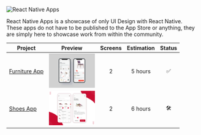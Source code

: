 ![React Native Apps](http://i.imgur.com/MmGT6cn.png "React Native Apps")

React Native Apps is a showcase of only UI Design with React Native. These apps do not have to be published to the App Store or anything, they are simply here to showcase work from within the community.

| Project                                                                             | Preview                                                                                                          | Screens | Estimation |       Status        |
| ----------------------------------------------------------------------------------- | ---------------------------------------------------------------------------------------------------------------- | :-----: | :--------: | :-----------------: |
| [Furniture App](https://www.uplabs.com/posts/furniture-apps)                        | <img src="FurnitureApp/assets/banner.png?raw=true" width="120" /> |    2    |  5 hours   | :white_check_mark:  |
| [Shoes App](https://www.uplabs.com/posts/e-commerce-shop-home-delivery-shoe-app-ui) | <img src="ShoesApp/assets/preview.png?raw=true" width="120" /> |    2    |  6 hours   | :hammer_and_wrench: |

